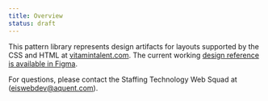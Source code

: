 ```yaml
---
title: Overview
status: draft
---
```

This pattern library represents design artifacts for layouts supported by the CSS and HTML at [vitamintalent.com](https://vitamintalent.com). The current working [design reference is available in Figma](https://www.figma.com/file/SXOptEtbwk2c3WAPOXJkzb/Vitamin-T---.COM-Detailed-Design?node-id=186%3A1257).

For questions, please contact the Staffing Technology Web Squad at (eiswebdev@aquent.com).